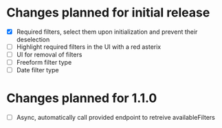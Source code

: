 # Changes planned for initial release

* [x] Required filters, select them upon initialization and prevent their deselection
* [ ] Highlight required filters in the UI with a red asterix
* [ ] UI for removal of filters
* [ ] Freeform filter type
* [ ] Date filter type

# Changes planned for 1.1.0

* [ ] Async, automatically call provided endpoint to retreive availableFilters